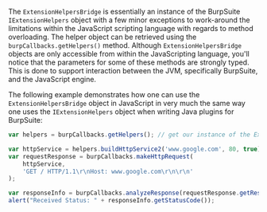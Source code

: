 The `ExtensionHelpersBridge` is essentially an instance of the BurpSuite `IExtensionHelpers` object with a few minor exceptions to work-around the limitations within the JavaScript scripting language with regards to method overloading.  The helper object can be retrieved using the `burpCallbacks.getHelpers()` method. Although `ExtensionHelpersBridge` objects are only accessible from within the JavaScripting language, you'll notice that the parameters for some of these methods are strongly typed. This is done to support interaction between the JVM, specifically BurpSuite, and the JavaScript engine.

The following example demonstrates how one can use the `ExtensionHelpersBridge` object in JavaScript in very much the same way one uses the `IExtensionHelpers` object when writing Java plugins for BurpSuite:

```javascript
var helpers = burpCallbacks.getHelpers(); // get our instance of the ExtensionHelpersBridge.

var httpService = helpers.buildHttpService2('www.google.com', 80, true); 
var requestResponse = burpCallbacks.makeHttpRequest(
	httpService, 
	'GET / HTTP/1.1\r\nHost: www.google.com\r\n\r\n'
);

var responseInfo = burpCallbacks.analyzeResponse(requestResponse.getResponse());
alert("Received Status: " + responseInfo.getStatusCode());
```

